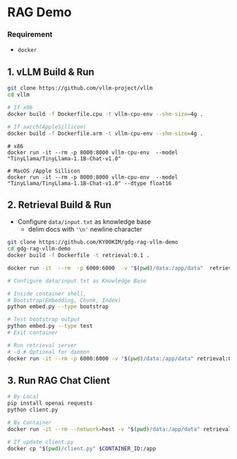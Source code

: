 # RAG Demo

### Requirement

- `docker`

## 1. vLLM Build & Run

```bash
git clone https://github.com/vllm-project/vllm
cd vllm

# If x86
docker build -f Dockerfile.cpu -t vllm-cpu-env --shm-size=4g .

# If aarch(AppleSillicon)
docker build -f Dockerfile.arm -t vllm-cpu-env --shm-size=4g .
```

```**bash**
# x86
docker run -it --rm -p 8000:8000 vllm-cpu-env  --model "TinyLlama/TinyLlama-1.1B-Chat-v1.0"

# MacOS /Apple Sillicon
docker run -it --rm -p 8000:8000 vllm-cpu-env  --model "TinyLlama/TinyLlama-1.1B-Chat-v1.0" --dtype float16
```

## 2. Retrieval Build & Run

- Configure `data/input.txt` as knowledge base
  - delim docs with `'\n'` newline character

```bash
git clone https://github.com/KY00KIM/gdg-rag-vllm-demo
cd gdg-rag-vllm-demo
docker build -f Dockerfile -t retrieval:0.1 .
```

```bash
docker run -it  --rm  -p 6000:6000  -v "$(pwd)/data:/app/data"  retrieval:0.1

# Configure data/input.txt as Knowledge Base
```

```bash
# Inside container shell,
# Bootstrap(Embedding, Chunk, Index)
python embed.py --type bootstrap

# Test bootstrap output
python embed.py --type test
# Exit container
```

```bash
# Run retrieval server
# -d # Optional for daemon
docker run -it --rm -p 6000:6000 -v "$(pwd)/data:/app/data" retrieval:0.1  python minimal_retrieval.py
```

## 3. Run RAG Chat Client

```bash
# By Local
pip install openai requests
python client.py

# By Container
docker run -it --rm --network=host -v "$(pwd)/data:/app/data" retrieval:0.1  python client.py

# If update client.py
docker cp "$(pwd)/client.py" $CONTAINER_ID:/app
```

